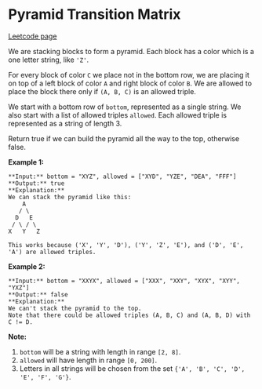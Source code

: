 # Pyramid Transition Matrix
[Leetcode page](https://leetcode.com/problems/pyramid-transition-matrix/description)

We are stacking blocks to form a pyramid. Each block has a color which is a
one letter string, like `'Z'`.

For every block of color `C` we place not in the bottom row, we are placing it
on top of a left block of color `A` and right block of color `B`. We are
allowed to place the block there only if `(A, B, C)` is an allowed triple.

We start with a bottom row of `bottom`, represented as a single string. We
also start with a list of allowed triples `allowed`. Each allowed triple is
represented as a string of length 3.

Return true if we can build the pyramid all the way to the top, otherwise
false.

**Example 1:**  

    
    
    **Input:** bottom = "XYZ", allowed = ["XYD", "YZE", "DEA", "FFF"]
    **Output:** true
    **Explanation:**
    We can stack the pyramid like this:
        A
       / \
      D   E
     / \ / \
    X   Y   Z
    
    This works because ('X', 'Y', 'D'), ('Y', 'Z', 'E'), and ('D', 'E', 'A') are allowed triples.
    

**Example 2:**  

    
    
    **Input:** bottom = "XXYX", allowed = ["XXX", "XXY", "XYX", "XYY", "YXZ"]
    **Output:** false
    **Explanation:**
    We can't stack the pyramid to the top.
    Note that there could be allowed triples (A, B, C) and (A, B, D) with C != D.
    

**Note:**  

  1. `bottom` will be a string with length in range `[2, 8]`.
  2. `allowed` will have length in range `[0, 200]`.
  3. Letters in all strings will be chosen from the set `{'A', 'B', 'C', 'D', 'E', 'F', 'G'}`.

